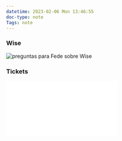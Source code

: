 ```yaml
---
datetime: 2023-02-06 Mon 13:46:55
doc-type: note
Tags: note
---
```


### Wise
![preguntas para Fede sobre Wise](preguntas%20para%20Fede%20sobre%20Wise.md|800)
	

### Tickets 
![ED-780](ED-780.md)
